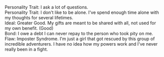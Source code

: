 Personality Trait: I ask a lot of questions. \
Personality Trait: I don't like to be alone. I've spend enough time alone with my thoughts for several lifetimes. \
Ideal: Greater Good. My gifts are meant to be shared with all, not used for my own benefit. (Good) \
Bond: I owe a debt I can never repay to the person who took pity on me. \
Flaw: Imposter Syndrome. I'm just a girl that got rescued by this group of incredible adventurers. 
I have no idea how my powers work and I've never really been in a fight. 
